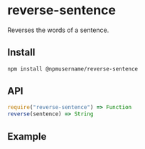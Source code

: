 # reverse-sentence
Reverses the words of a sentence.
## Install
```sh
npm install @npmusername/reverse-sentence
```
## API
```js
require("reverse-sentence") => Function
reverse(sentence) => String
```
## Example
```js
